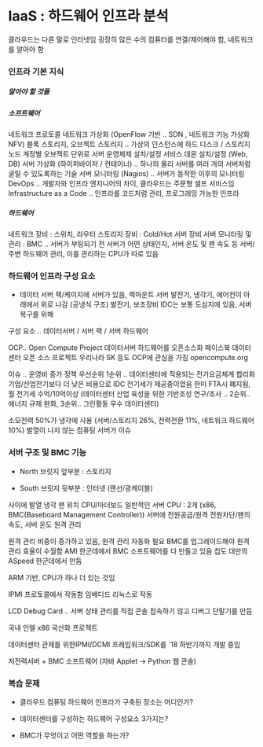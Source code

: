 # IaaS : 하드웨어 인프라 분석

클라우드는 다른 말로 인터넷임
굉장히 많은 수의 컴퓨터를 연결/제어해야 함, 네트워크를 알아야 함

### 인프라 기본 지식

##### 알아야 할 것들

##### 소프트웨어

네트워크 프로토콜
네트워크 가상화 (OpenFlow 기반 .. SDN , 네트워크 기능 가상화 NFV)
블록 스토리지, 오브젝트 스토리지 .. 가상의 인스턴스에 하드 디스크 / 스토리지 노드
계정별 오브젝트 단위로
서버 운영체제 설치/설정
서비스 데몬 설치/설정 (Web, DB)
서버 가상화 (하이퍼바이저 / 컨테이너) .. 하나의 물리 서버를 여러 개의 서버처럼 굴릴 수 있도록하는 기술
서버 모니터링 (Nagios) .. 서버가 동작한 이후의 모니터링
DevOps .. 개발자와 인프라 엔지니어의 차이, 클라우드는 주문형 셀프 서비스임
Infrastructure as a Code .. 인프라를 코드처럼 관리, 프로그래밍 가능한 인프라

##### 하드웨어

네트워크 장비 : 스위치, 라우터
스토리지 장비 : Cold/Hot
서버 장비
서버 모니터링 및 관리 : BMC .. 서버가 부팅되기 전 서버가 어떤 상태인지, 서버 온도 및 팬 속도 등 서버/ 주변 하드웨어 관리, 이를 관리하는 CPU가 따로 있음

### 하드웨어 인프라 구성 요소

* 데이터 서버
랙/케이지에 서버가 있음, 랙마운트 서버
발전기, 냉각기, 에어컨이 아래에서 위로 나감 (공냉식 구조)
발전기, 보조장비
IDC는 보통 도심지에 있음, 서버 복구를 위해

구성 요소 .. 데이터서버 / 서버 랙 / 서버 하드웨어

OCP.. Open Compute Project
데이터서버 하드웨어를 오픈소스화
페이스북 데이터센터 오픈 소스 프로젝트
우리나라 SK 등도 OCP에 관심을 가짐
opencompute.org

이슈 .. 운영비 증가
정책 우선순위 1순위 .. 데이터센터에 적용되는 전기요금체계 합리화
기업/산업전기보다 더 낮은 비용으로 IDC 전기세가 제공중이었음
한미 FTA시 폐지됨, 월 전기세 수억/10억이상
(데이터센터 산업 육성을 위한 기반조성 연구/조사 .. 2순위.. 에너지 규제 완화, 3순위.. 그린활동 우수 데이터센터)

소모전력 50%가 냉각에 사용 (서버/스토리지 26%, 전력전환 11%, 네트워크 하드웨어 10%)
발열이 나지 않는 컴퓨팅 서버가 이슈


### 서버 구조 및 BMC 기능

* North 브릿지
앞부분 : 스토리지

* South 브릿지
뒷부분 : 인터넷 (랜선/광케이블)

사이에 발열 냉각 팬 위치
CPU/마더보드
일반적인 서버 CPU : 2개 (x86, BMC(Baseboard Management Controller))
서버에 전원공급/원격 전원차단/팬의 속도, 서버 온도 원격 관리

원격 관리 비중이 증가하고 있음, 원격 관리 자동화 필요
BMC를 업그레이드해야 원격 관리 효율이 수월함
AMI 한군데에서 BMC 소프트웨어를 다 만들고 있음
칩도 대만의 ASpeed 한군데에서 만듬

ARM 기반, CPU가 하나 더 있는 것임

IPMI 프로토콜에서 작동함
임베디드 리눅스로 작동

LCD Debug Card .. 서버 상태 관리를 직접 콘솔 접속하기 않고 디버그 단말기를 만듬

국내
인텔 x86 국산화 프로젝트

데이터센터 관제를 위한IPMI/DCMI 프레임워크/SDK를 `18 하반기까지 개발 중임

저전력서버 + BMC 소프트웨어 (자바 Applet -> Python 웹 콘솔)

### 복습 문제

* 클라우드 컴퓨팅 하드웨어 인프라가 구축된 장소는 어디인가?

* 데이터센터를 구성하는 하드웨어 구성요소 3가지는?

* BMC가 무엇이고 어떤 역할을 하는가?